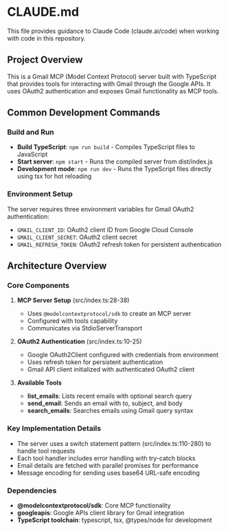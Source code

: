 # CLAUDE.md

This file provides guidance to Claude Code (claude.ai/code) when working with code in this repository.

## Project Overview

This is a Gmail MCP (Model Context Protocol) server built with TypeScript that provides tools for interacting with Gmail through the Google APIs. It uses OAuth2 authentication and exposes Gmail functionality as MCP tools.

## Common Development Commands

### Build and Run
- **Build TypeScript**: `npm run build` - Compiles TypeScript files to JavaScript
- **Start server**: `npm start` - Runs the compiled server from dist/index.js
- **Development mode**: `npm run dev` - Runs the TypeScript files directly using tsx for hot reloading

### Environment Setup
The server requires three environment variables for Gmail OAuth2 authentication:
- `GMAIL_CLIENT_ID`: OAuth2 client ID from Google Cloud Console
- `GMAIL_CLIENT_SECRET`: OAuth2 client secret
- `GMAIL_REFRESH_TOKEN`: OAuth2 refresh token for persistent authentication

## Architecture Overview

### Core Components

1. **MCP Server Setup** (src/index.ts:28-38)
   - Uses `@modelcontextprotocol/sdk` to create an MCP server
   - Configured with tools capability
   - Communicates via StdioServerTransport

2. **OAuth2 Authentication** (src/index.ts:10-25)
   - Google OAuth2Client configured with credentials from environment
   - Uses refresh token for persistent authentication
   - Gmail API client initialized with authenticated OAuth2 client

3. **Available Tools**
   - **list_emails**: Lists recent emails with optional search query
   - **send_email**: Sends an email with to, subject, and body
   - **search_emails**: Searches emails using Gmail query syntax

### Key Implementation Details

- The server uses a switch statement pattern (src/index.ts:110-280) to handle tool requests
- Each tool handler includes error handling with try-catch blocks
- Email details are fetched with parallel promises for performance
- Message encoding for sending uses base64 URL-safe encoding

### Dependencies
- **@modelcontextprotocol/sdk**: Core MCP functionality
- **googleapis**: Google APIs client library for Gmail integration
- **TypeScript toolchain**: typescript, tsx, @types/node for development